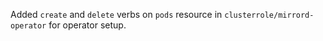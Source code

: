 Added `create` and `delete` verbs on `pods` resource in `clusterrole/mirrord-operator` for operator setup.
